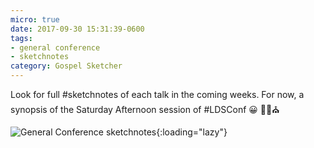 ```yaml
---
micro: true
date: 2017-09-30 15:31:39-0600
tags:
- general conference
- sketchnotes
category: Gospel Sketcher
---
```


Look for full #sketchnotes of each talk in the coming weeks. 
For now, a synopsis of the Saturday Afternoon session of #LDSConf 😀 ✍🏼⛪️

![General Conference sketchnotes](https://media.bennorris.org/images/gospelsketcher/uploads/2018/1b1d52c641.jpg){:loading="lazy"}
